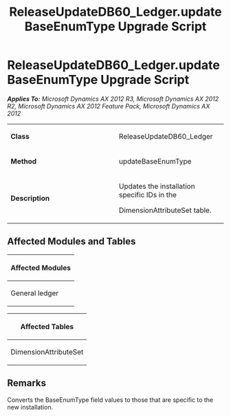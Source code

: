 ﻿---
title: ReleaseUpdateDB60_Ledger.updateBaseEnumType Upgrade Script
TOCTitle: ReleaseUpdateDB60_Ledger.updateBaseEnumType Upgrade Script
ms:assetid: b86e9f21-df6b-2816-3a27-da34786f50a3
ms:mtpsurl: https://msdn.microsoft.com/en-us/library/JJ737083(v=AX.60)
ms:contentKeyID: 49710765
ms.date: 05/18/2015
mtps_version: v=AX.60
---

# ReleaseUpdateDB60\_Ledger.updateBaseEnumType Upgrade Script 


_**Applies To:** Microsoft Dynamics AX 2012 R3, Microsoft Dynamics AX 2012 R2, Microsoft Dynamics AX 2012 Feature Pack, Microsoft Dynamics AX 2012_

<table>
<colgroup>
<col style="width: 50%" />
<col style="width: 50%" />
</colgroup>
<tbody>
<tr class="odd">
<td><p><strong>Class</strong></p></td>
<td><p>ReleaseUpdateDB60_Ledger</p></td>
</tr>
<tr class="even">
<td><p><strong>Method</strong></p></td>
<td><p>updateBaseEnumType</p></td>
</tr>
<tr class="odd">
<td><p><strong>Description</strong></p></td>
<td><p>Updates the installation specific IDs in the</p>
<p>DimensionAttributeSet table.</p></td>
</tr>
</tbody>
</table>


## Affected Modules and Tables

<table>
<colgroup>
<col style="width: 100%" />
</colgroup>
<thead>
<tr class="header">
<th><p>Affected Modules</p></th>
</tr>
</thead>
<tbody>
<tr class="odd">
<td><p>General ledger</p></td>
</tr>
</tbody>
</table>


<table>
<colgroup>
<col style="width: 100%" />
</colgroup>
<thead>
<tr class="header">
<th><p>Affected Tables</p></th>
</tr>
</thead>
<tbody>
<tr class="odd">
<td><p>DimensionAttributeSet</p></td>
</tr>
</tbody>
</table>


## Remarks

Converts the BaseEnumType field values to those that are specific to the new installation.

  


